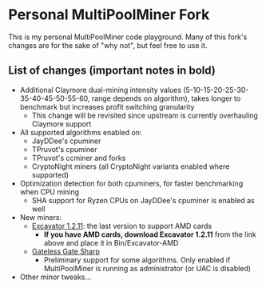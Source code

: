 # Personal MultiPoolMiner Fork

This is my personal MultiPoolMiner code playground. Many of this fork's changes are for the sake of "why not", but feel free to use it.

## List of changes (important notes in bold)

* Additional Claymore dual-mining intensity values (5-10-15-20-25-30-35-40-45-50-55-60, range depends on algorithm), takes longer to benchmark but increases profit switching granularity
  * This change will be revisited since upstream is currently overhauling Claymore support
* All supported algorithms enabled on:
  * JayDDee's cpuminer
  * TPruvot's cpuminer
  * TPruvot's ccminer and forks
  * CryptoNight miners (all CryptoNight variants enabled where supported)
* Optimization detection for both cpuminers, for faster benchmarking when CPU mining
  * SHA support for Ryzen CPUs on JayDDee's cpuminer is enabled as well
* New miners:
  * [Excavator 1.2.11](https://github.com/nicehash/excavator/releases/tag/v1.2.11a): the last version to support AMD cards
    * **If you have AMD cards, download Excavator 1.2.11** from the link above and place it in Bin/Excavator-AMD
  * [Gateless Gate Sharp](https://github.com/zawawawa/GatelessGateSharp)
    * Preliminary support for some algorithms. Only enabled if MultiPoolMiner is running as administrator (or UAC is disabled)
* Other minor tweaks...
